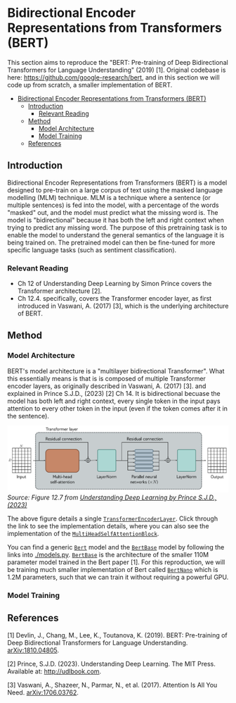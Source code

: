 # Bidirectional Encoder Representations from Transformers (BERT)
This section aims to reproduce the "BERT: Pre-training of Deep Bidirectional
Transformers for Language Understanding" (2019) [1].
Original codebase is here: https://github.com/google-research/bert, and in this section we will
code up from scratch, a smaller implementation of BERT.

- [Bidirectional Encoder Representations from Transformers (BERT)](#bidirectional-encoder-representations-from-transformers-bert)
  - [Introduction](#introduction)
    - [Relevant Reading](#relevant-reading)
  - [Method](#method)
    - [Model Architecture](#model-architecture)
    - [Model Training](#model-training)
  - [References](#references)

## Introduction
Bidirectional Encoder Representations from Transformers (BERT) is a model designed to pre-train
on a large corpus of text using the masked language modelling (MLM) technique.
MLM is a technique where a sentence (or multiple sentences) is fed into the model, with a percentage
of the words "masked" out, and the model must predict what the missing word is.
The model is "bidirectional" because it has both the left and right context when trying to predict any
missing word.
The purpose of this pretraining task is to enable the model to understand the general semantics of
the language it is being trained on.
The pretrained model can then be fine-tuned for more specific language tasks (such as sentiment
classification).

### Relevant Reading
 - Ch 12 of Understanding Deep Learning by Simon Prince covers the Transformer architecture [2].
 - Ch 12.4. specifically, covers the Transformer encoder layer, as first introduced in Vaswani,
  A. (2017) [3], which is the underlying architecture of BERT.

## Method
### Model Architecture
BERT's model architecture is a "multilayer bidirectional Transformer".
What this essentially means is that is is composed of multiple Transformer encoder layers,
as originally described in Vaswani, A. (2017) [3]. and explained in Prince S.J.D., (2023) [2] Ch 14.
It is bidirectional becuase the model has both left and right context, every single token in the input
pays attention to every other token in the input (even if the token comes after it in the sentence).

![Transformer encoder block](../../assets/prince/Fig12.7.png)
*Source: Figure 12.7 from [Understanding Deep Learning by Prince S.J.D., (2023)](https://udlbook.github.io/udlbook/)*

The above figure details a single [`TransformerEncoderLayer`](../../dlc/transformers/modules.py).
Click through the link to see the implementation details, where you can also see the implementation
of the [`MultiHeadSelfAttentionBlock`](../../dlc/transformers/modules.py).

You can find a generic [`Bert`](./models.py) model and the
[`BertBase`](./models.py) model by following the links into [./models.py](./models.py).
[`BertBase`](./models.py) is the architecture of the smaller 110M parameter model
trained in the Bert paper [1].
For this reproduction, we will be training much smaller implementation of Bert called
[`BertNano`](./models.py) which is 1.2M parameters, such that we can train it without requiring
a powerful GPU.

### Model Training


## References
[1] Devlin, J., Chang, M., Lee, K., Toutanova, K. (2019). BERT: Pre-training of Deep Bidirectional
Transformers for Language Understanding. [arXiv:1810.04805](https://arxiv.org/abs/1810.04805).

[2] Prince, S.J.D. (2023). Understanding Deep Learning. The MIT Press. Available at: http://udlbook.com.

[3] Vaswani, A., Shazeer, N., Parmar, N., et al. (2017). Attention Is All You Need.
[arXiv:1706.03762](https://arxiv.org/abs/1706.03762).
